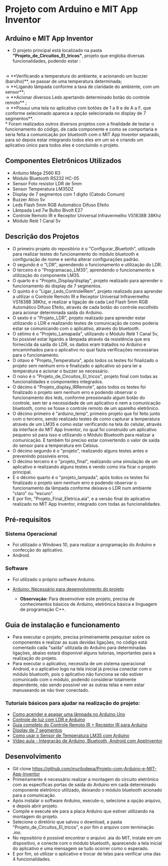 # Projeto com Arduino e MIT App Inventor

## Arduino e MIT App Inventor
* O projeto principal está localizado na pasta **"Projeto_de_Circuitos_El_tricos"**, projeto que engloba diversas funcionalidades, podendo estar :
<br>
-> **Verificando a temperatura do ambiente, e acionando um buzzer (barulho)**, se passar de uma temperatura determinada;
<br>
-> **Ligando lâmpada conforme a taxa de claridade do ambiente, com um sensor**;
<br>
-> **Acionar diversos Leds apertando determinado botão do controle remoto** ;
<br>
-> **Possui uma tela no aplicativo com botões de 1 a 9 e de A a F, que conforme selecionado aparece a opção selecionada no display de 7 segmentos**. 
<br>
* Foram realizados outros diversos projetos com a finalidade de testar o funcionamento do código, de cada componente e como se comportaria e seria feita a comunicação por bluetooth com o MIT App Inventor separado, para só depois estar integrando todos eles em um só e criando um aplicativo único para todos eles e concluindo o projeto. 

## Componentes Eletrônicos Utilizados
* Arduino Mega 2560 R3
* Módulo Bluetooth RS232 HC-05
* Sensor Foto resistor LDR de 5mm
* Sensor Temperatura LM35DZ
* Display de 7 segmentos com 1 digito (Catodo Comum)
* Buzzer Ativo 5v
* Leds Flash 5mm RGB Automático Difuso Efeito
* Lâmpada Led 7w Bulbo Bivolt E27
* Controle Remoto IR e Receptor Universal Infravermelho VS1838B 38Khz
* Módulo Relé 1 Canal 5v

## Descrição dos Projetos
* O primeiro projeto do repositório é o "Configurar_Bluettoth", utilizado para realizar testes do funcionamento do módulo bluetooth e configuração de nome e senha alterar configurações padrão.
* O segundo é o "LDR", aprendendo o funcionamento e utilização do LDR.
* O terceiro é o "Programacao_LM35", aprendendo o funcionamento e utilização do componente LM35. 
* O quarto é o "Projeto_Display/display", projeto realizado para aprender o funcionamento do display de 7 segmentos.
* O quinto é o "Ligar_Leds_ControleIRem", projeto realizado para aprender a utilizar o Controle Remoto IR e Receptor Universal Infravermelho VS1838B 38Khz, e realizar a ligação de cada Led Flash 5mm RGB Automático Difuso Efeito, através de cada botão do controle escolhido para acionar determinada saída do Arduino.
* O sexto é o "Projeto_LDR", projeto realizado para aprender estar utilizando o LDR e realizando testes de comunicação de como poderia estar se comunicando com o aplicativo, através do bluetooth.
* O sétimo é o "Projeto_Lamapada", utilizando o Módulo Relé 1 Canal 5v, foi possível estar ligando a lâmpada através da resistência que era fornecida da saída do LDR, os dados eram tratados no Arduino e encaminhados para o aplicativo no qual fazia verificações necessárias para o funcionamento.
* O oitavo é "Projeto_Temperatura", após todos os testes foi finalizado o projeto sem nenhum erro e finalizado o aplicativo só para ler a temperatura e acionar o buzzer se necessário.
* O nono é o "Projeto_de_Circuitos_El_tricos", projeto final com todas as funcionalidades e componentes integrados.
* O décimo é "Projeto_display_IRRemote", após todos os testes foi finalizado o projeto sem nenhum erro e podendo observar o funcionamento dos leds, conforme pressionado algum botão do controle, sem ter a necessidade de um aplicativo e nem a comunicação bluetooth, como se fosse o controle remoto de um aparelho eletrônico.
* O décimo primeiro é "arduino_temp", primeiro projeto que foi feito junto com o terceiro, sendo realizado testes de como capturar a temperatura através de um LM35 e como estar verificando na tela do celular, através da interface do MIT App Inventor, no qual foi construído um aplicativo pequeno só para isso e utilizando o Módulo Bluetooth para realizar a comunicação. E também foi preciso estar convertendo o valor de saída do sensor para a temperatura em Celsius.
* O décimo segundo é o "projeto", realizando alguns testes antes e prevenindo possíveis erros.
* O décimo terceiro é o "projeto_final", realizando uma simulação de um aplicativo e realizando alguns testes e vendo como iria ficar o projeto principal.
* E o décimo quarto é o "projeto_lampada", após todos os testes foi finalizado o projeto sem nenhum erro e podendo observar o funcionamento da lâmpada conforme deixava o LDR num ambiente "claro" ou "escuro".
* E por fim, "Projeto_Final_Eletrica.aia", e a versão final do aplicativo realizado no MIT App Inventor, integrado com todas as funcionalidades. 

 ## Pré-requisitos 
 
### Sistema Operacional
* Foi utilizado o Windows 10, para realizar a programação do Arduino e confecção do aplicativo.
* Android.

### Software
* Foi utilizado o próprio software Arduino.
* <a> [Arduino: Necessário para desenvolvimento do projeto](https://www.arduino.cc/en/Main/Software)

   * **Observação:** Para desenvolver este projeto, precisa de conhecimentos básicos de Arduino, eletrônica básica e linguagem de programação C++.

## Guia de instalação e funcionamento
* Para executar o projeto, precisa primeiramente pesquisar sobre os componentes e realizar as suas devidas ligações, no código está comentado cada "saída" utilizada do Arduino para determinadas ligações, abaixo estará disponível alguns tutorias, importantes para a realização do projeto.
* Para executar o aplicativo, necessita de um sistema operacional Android, e o aplicativo logo na tela inicial já precisa conectar com o módulo bluetooth, pois o aplicativo não funciona se não estiver comunicado com o módulo, podendo considerar totalmente dependente, não sendo possível ver as outras telas e nem estar manuseando se não tiver conectado.

### Tutoriais básicos para ajudar na realização do projeto: 
* <a> [Como acender e apagar uma lâmpada no Arduino Uno](https://www.tecdicas.com/46/como-acender-e-apagar-uma-lampada-no-arduino-uno)
* <a> [Controle de luz com LDR e Arduino](https://www.arduinoecia.com.br/controle-de-luz-com-ldr-e-arduino/)
* <a> [Guia completo do Controle Remoto IR + Receptor IR para Arduino](https://blog.eletrogate.com/guia-completo-do-controle-remoto-ir-receptor-ir-para-arduino/)
* <a> [Display de 7 segmentos](http://projetosarduino321.blogspot.com/2015/02/display-de-7-segmentos.html)
* <a> [Como usar o Sensor de Temperatura LM35 com Arduino](https://www.arduinoecia.com.br/sensor-de-temperatura-lm35-com-arduino/)
* <a> [Vídeo aula - Integração de Arduino, Bluetooth, Android com AppInventor](https://www.youtube.com/watch?v=blvkJBAcGY0)

## Desenvolvimento
* Git clone https://github.com/murilodepa/Projeto-com-Arduino-e-MIT-App-Inventor
* Primeiramente é necessário realizar a montagem do circuito eletrônico com as específicas portas de saída do Arduino em cada determinado componente eletrônico utilizado, deixando o módulo bluetooth acionado para a comunicação.
* Após instalar o software Arduino, execute-o, selecione a opção arquivo, e depois abrir projeto.
* Compile e execute ele para a placa Arduino que estiver utilizando na montagem do projeto.
* Selecione o diretório que salvou o download, a pasta "Projeto_de_Circuitos_El_tricos", e por fim o arquivo com terminação *.ino*.
* No repositório é possível encontrar o arquivo .aia do MIT, instale em um dispositivo, e conecte com o módulo bluetooth, aparecendo a tela inicial do aplicativo e uma mensagem se tudo ocorrer como o esperado.
* E por fim, só utilizar o aplicativo e trocar de telas para verificar uma das 4 funcionalidades.
